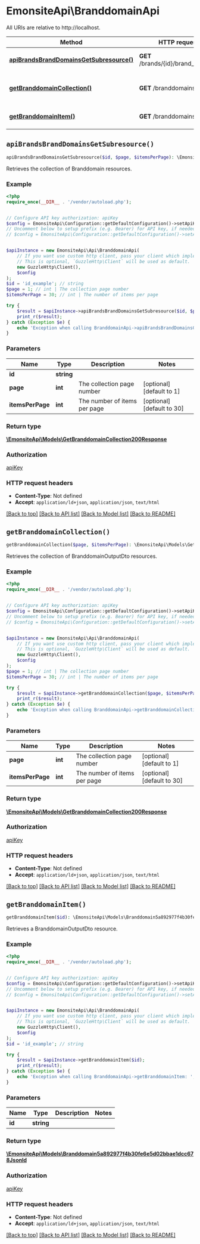 # EmonsiteApi\BranddomainApi

All URIs are relative to http://localhost.

Method | HTTP request | Description
------------- | ------------- | -------------
[**apiBrandsBrandDomainsGetSubresource()**](BranddomainApi.md#apiBrandsBrandDomainsGetSubresource) | **GET** /brands/{id}/brand_domains | Retrieves the collection of Branddomain resources.
[**getBranddomainCollection()**](BranddomainApi.md#getBranddomainCollection) | **GET** /branddomains | Retrieves the collection of BranddomainOutputDto resources.
[**getBranddomainItem()**](BranddomainApi.md#getBranddomainItem) | **GET** /branddomains/{id} | Retrieves a BranddomainOutputDto resource.


## `apiBrandsBrandDomainsGetSubresource()`

```php
apiBrandsBrandDomainsGetSubresource($id, $page, $itemsPerPage): \EmonsiteApi\Models\GetBranddomainCollection200Response
```

Retrieves the collection of Branddomain resources.

### Example

```php
<?php
require_once(__DIR__ . '/vendor/autoload.php');


// Configure API key authorization: apiKey
$config = EmonsiteApi\Configuration::getDefaultConfiguration()->setApiKey('Authorization', 'YOUR_API_KEY');
// Uncomment below to setup prefix (e.g. Bearer) for API key, if needed
// $config = EmonsiteApi\Configuration::getDefaultConfiguration()->setApiKeyPrefix('Authorization', 'Bearer');


$apiInstance = new EmonsiteApi\Api\BranddomainApi(
    // If you want use custom http client, pass your client which implements `GuzzleHttp\ClientInterface`.
    // This is optional, `GuzzleHttp\Client` will be used as default.
    new GuzzleHttp\Client(),
    $config
);
$id = 'id_example'; // string
$page = 1; // int | The collection page number
$itemsPerPage = 30; // int | The number of items per page

try {
    $result = $apiInstance->apiBrandsBrandDomainsGetSubresource($id, $page, $itemsPerPage);
    print_r($result);
} catch (Exception $e) {
    echo 'Exception when calling BranddomainApi->apiBrandsBrandDomainsGetSubresource: ', $e->getMessage(), PHP_EOL;
}
```

### Parameters

Name | Type | Description  | Notes
------------- | ------------- | ------------- | -------------
 **id** | **string**|  |
 **page** | **int**| The collection page number | [optional] [default to 1]
 **itemsPerPage** | **int**| The number of items per page | [optional] [default to 30]

### Return type

[**\EmonsiteApi\Models\GetBranddomainCollection200Response**](../Model/GetBranddomainCollection200Response.md)

### Authorization

[apiKey](../../README.md#apiKey)

### HTTP request headers

- **Content-Type**: Not defined
- **Accept**: `application/ld+json`, `application/json`, `text/html`

[[Back to top]](#) [[Back to API list]](../../README.md#endpoints)
[[Back to Model list]](../../README.md#models)
[[Back to README]](../../README.md)

## `getBranddomainCollection()`

```php
getBranddomainCollection($page, $itemsPerPage): \EmonsiteApi\Models\GetBranddomainCollection200Response
```

Retrieves the collection of BranddomainOutputDto resources.

### Example

```php
<?php
require_once(__DIR__ . '/vendor/autoload.php');


// Configure API key authorization: apiKey
$config = EmonsiteApi\Configuration::getDefaultConfiguration()->setApiKey('Authorization', 'YOUR_API_KEY');
// Uncomment below to setup prefix (e.g. Bearer) for API key, if needed
// $config = EmonsiteApi\Configuration::getDefaultConfiguration()->setApiKeyPrefix('Authorization', 'Bearer');


$apiInstance = new EmonsiteApi\Api\BranddomainApi(
    // If you want use custom http client, pass your client which implements `GuzzleHttp\ClientInterface`.
    // This is optional, `GuzzleHttp\Client` will be used as default.
    new GuzzleHttp\Client(),
    $config
);
$page = 1; // int | The collection page number
$itemsPerPage = 30; // int | The number of items per page

try {
    $result = $apiInstance->getBranddomainCollection($page, $itemsPerPage);
    print_r($result);
} catch (Exception $e) {
    echo 'Exception when calling BranddomainApi->getBranddomainCollection: ', $e->getMessage(), PHP_EOL;
}
```

### Parameters

Name | Type | Description  | Notes
------------- | ------------- | ------------- | -------------
 **page** | **int**| The collection page number | [optional] [default to 1]
 **itemsPerPage** | **int**| The number of items per page | [optional] [default to 30]

### Return type

[**\EmonsiteApi\Models\GetBranddomainCollection200Response**](../Model/GetBranddomainCollection200Response.md)

### Authorization

[apiKey](../../README.md#apiKey)

### HTTP request headers

- **Content-Type**: Not defined
- **Accept**: `application/ld+json`, `application/json`, `text/html`

[[Back to top]](#) [[Back to API list]](../../README.md#endpoints)
[[Back to Model list]](../../README.md#models)
[[Back to README]](../../README.md)

## `getBranddomainItem()`

```php
getBranddomainItem($id): \EmonsiteApi\Models\Branddomain5a892977f4b30fe6e5d02bbae1dcc678Jsonld
```

Retrieves a BranddomainOutputDto resource.

### Example

```php
<?php
require_once(__DIR__ . '/vendor/autoload.php');


// Configure API key authorization: apiKey
$config = EmonsiteApi\Configuration::getDefaultConfiguration()->setApiKey('Authorization', 'YOUR_API_KEY');
// Uncomment below to setup prefix (e.g. Bearer) for API key, if needed
// $config = EmonsiteApi\Configuration::getDefaultConfiguration()->setApiKeyPrefix('Authorization', 'Bearer');


$apiInstance = new EmonsiteApi\Api\BranddomainApi(
    // If you want use custom http client, pass your client which implements `GuzzleHttp\ClientInterface`.
    // This is optional, `GuzzleHttp\Client` will be used as default.
    new GuzzleHttp\Client(),
    $config
);
$id = 'id_example'; // string

try {
    $result = $apiInstance->getBranddomainItem($id);
    print_r($result);
} catch (Exception $e) {
    echo 'Exception when calling BranddomainApi->getBranddomainItem: ', $e->getMessage(), PHP_EOL;
}
```

### Parameters

Name | Type | Description  | Notes
------------- | ------------- | ------------- | -------------
 **id** | **string**|  |

### Return type

[**\EmonsiteApi\Models\Branddomain5a892977f4b30fe6e5d02bbae1dcc678Jsonld**](../Model/Branddomain5a892977f4b30fe6e5d02bbae1dcc678Jsonld.md)

### Authorization

[apiKey](../../README.md#apiKey)

### HTTP request headers

- **Content-Type**: Not defined
- **Accept**: `application/ld+json`, `application/json`, `text/html`

[[Back to top]](#) [[Back to API list]](../../README.md#endpoints)
[[Back to Model list]](../../README.md#models)
[[Back to README]](../../README.md)
